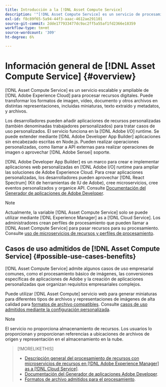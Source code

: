 ```yaml
---
title: Introducción a la [!DNL Asset Compute Service]
description: '"[!DNL Asset Compute Service] es un servicio de procesamiento de recursos nativo de la nube que reduce la complejidad y mejora la escalabilidad".'
exl-id: f8c89f65-5a94-44f3-aaac-4612ae291101
source-git-commit: 2dde177933477dc9ac2ff5a55af1fd2366e18359
workflow-type: tm+mt
source-wordcount: '309'
ht-degree: 6%

---
```


# Información general de [!DNL Asset Compute Service] {#overview}

[!DNL Asset Compute Service] es un servicio escalable y ampliable de [!DNL Adobe Experience Cloud] para procesar recursos digitales. Puede transformar los formatos de imagen, vídeo, documento y otros archivos en distintas representaciones, incluidas miniaturas, texto extraído y metadatos, y archivos.

Los desarrolladores pueden añadir aplicaciones de recursos personalizadas (también denominadas trabajadores personalizados) para tratar casos de uso personalizados. El servicio funciona en la [!DNL Adobe I/O] runtime. Se puede extender mediante [!DNL Adobe Developer App Builder] aplicaciones sin encabezado escritas en Node.js. Pueden realizar operaciones personalizadas, como llamar a API externas para realizar operaciones de imagen o aprovechar [!DNL Adobe Sensei] soporte.

[!DNL Adobe Developer App Builder] es un marco para crear e implementar aplicaciones web personalizadas en [!DNL Adobe I/O] runtime para ampliar las soluciones de Adobe Experience Cloud. Para crear aplicaciones personalizadas, los desarrolladores pueden aprovechar [!DNL React Spectrum] (Kit de herramientas de IU de Adobe), cree microservicios, cree eventos personalizados y organice API. Consulte [Documentación del Generador de aplicaciones de Adobe Developer](https://developer.adobe.com/app-builder/docs/overview/).

>[!NOTE]
>
>Actualmente, la variable [!DNL Asset Compute Service] solo se puede utilizar mediante [!DNL Experience Manager] as a [!DNL Cloud Service]. Los administradores crean perfiles de procesamiento que pueden llamar a [!DNL Asset Compute Service] para pasar recursos para su procesamiento. Consulte [uso de microservicios de recursos y perfiles de procesamiento](https://experienceleague.adobe.com/docs/experience-manager-cloud-service/assets/manage/asset-microservices-configure-and-use.html?lang=es).

## Casos de uso admitidos de [!DNL Asset Compute Service] {#possible-use-cases-benefits}

[!DNL Asset Compute Service] admite algunos casos de uso empresarial comunes, como el procesamiento básico de imágenes, las conversiones específicas de aplicaciones de Adobe y la creación de aplicaciones personalizadas que organizan requisitos empresariales complejos.

Puede utilizar [!DNL Asset Compute] servicio web para generar miniaturas para diferentes tipos de archivos y representaciones de imágenes de alta calidad para [formatos de archivo compatibles](https://experienceleague.adobe.com/docs/experience-manager-cloud-service/assets/file-format-support.html). Consulte [casos de uso admitidos mediante la configuración personalizada](https://experienceleague.adobe.com/docs/experience-manager-cloud-service/assets/manage/asset-microservices-configure-and-use.html?lang=es).

>[!NOTE]
>
>El servicio no proporciona almacenamiento de recursos. Los usuarios lo proporcionan y proporcionan referencias a ubicaciones de archivos de origen y representación en el almacenamiento en la nube.

<!-- TBD: Should this be mentioned in the docs?

|Asset Compute Service does not do this|Expectations from implementing client|
|---|---|
| Binary uploads or API-based asset ingestion. | Use other methods to ingest assets. |
| Store binaries or any persisted data across processing requests.| Each request is independent so treat it as a standalone request by sharing binary and processing instructions. |
| Store any configurations such as processing rules or settings for a user or an organization's account. | Add processing request to each request/instruction. |
| Direct event handling of asset creation events from storage systems and processing completed notifications, and errors. | Use [!DNL Adobe I/O] Events and other methods. |

-->

>[!MORELIKETHIS]
>
>* [Descripción general del procesamiento de recursos con microservicios de recursos en [!DNL Adobe Experience Manager] as a [!DNL Cloud Service]](https://experienceleague.adobe.com/docs/experience-manager-cloud-service/assets/asset-microservices-overview.html?lang=es).
>* [Documentación del Generador de aplicaciones Adobe Developer](https://developer.adobe.com/app-builder/docs/overview).
>* [Formatos de archivo admitidos para el procesamiento](https://experienceleague.adobe.com/docs/experience-manager-cloud-service/assets/file-format-support.html).


<!-- **TBD:**
* Clarify the service can only be used within AEM as Cloud Service. The docs provided as context for custom application developers. Not to be used as a standalone service.
  ** and API as that plays a role in custom applications (accepting standard params, invoking Nui itself in the future, etc. (this is an outlook))

* link to aem as cloud service docs on asset ingestion and customization with processing profiles.
-->
